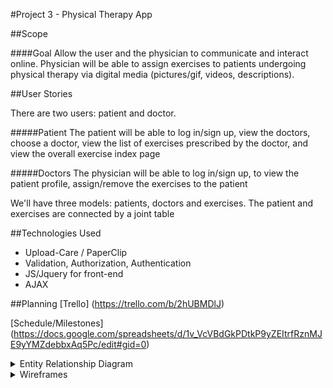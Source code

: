 #Project 3 - Physical Therapy App

##Scope

####Goal
Allow the user and the physician to communicate and interact online. Physician will be able to assign exercises to patients undergoing physical therapy via digital media (pictures/gif, videos, descriptions).

##User Stories

There are two users: patient and doctor.

#####Patient
The patient will be able to log in/sign up,  view the doctors, choose a doctor, view the list of exercises prescribed by the doctor, and view the overall exercise index page
 
#####Doctors
The physician will be able to log in/sign up, to view the patient profile, assign/remove the exercises to the patient

We'll have three models: patients,  doctors and exercises. The patient and exercises are connected by a joint table

##Technologies Used
* Upload-Care / PaperClip
* Validation, Authorization, Authentication
* JS/Jquery for front-end
* AJAX

##Planning
[Trello] (https://trello.com/b/2hUBMDlJ)

[Schedule/Milestones] (https://docs.google.com/spreadsheets/d/1v_VcVBdGkPDtkP9yZEItrfRznMJE9yYMZdebbxAq5Pc/edit#gid=0)

<details><summary>Entity Relationship Diagram</summary>
![ERD/Model](./planning/ERD.png)
</details>

<details><summary>Wireframes</summary>
![Home](./planning/Home.jpg)
![DoctorSignup](./planning/DoctorSignup.jpg)
![DoctorProfile](./planning/DoctorProfile.jpg)
![PatientProfile](./planning/PatientProfile-DoctorView.jpg)
![ExerciseAssignment](./planning/ExerciseAssignment.jpg)
![ExerciseIndex](./planning/ExerciseIndex.jpg)
![ExerciseShow](./planning/ExerciseShow.jpg)
![PatientSignup](./planning/PatientSignup.jpg)
![PatientProfile](./planning/PatientProfile.jpg)
![DoctorProfile](./planning/DoctorProfile-PatientView.jpg)
![DoctorIndex](./planning/DoctorIndex.jpg)
![About](./planning/About.jpg)
![PatientIndex](./planning/PatientIndex(ICEBOX).jpg)
</details>
